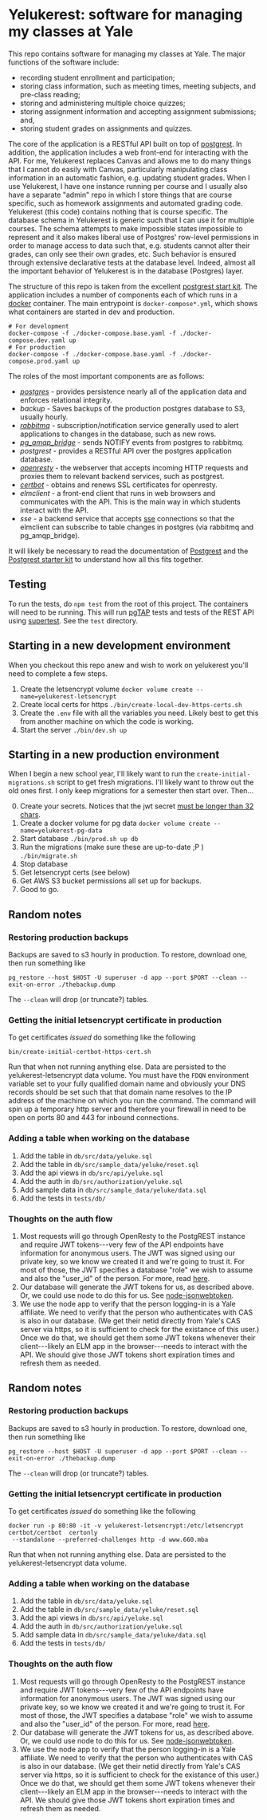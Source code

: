 # Yelukerest: software for managing my classes at Yale

This repo contains software for managing my classes at Yale. The major
functions of the software include:

- recording student enrollment and participation;
- storing class information, such as meeting times, meeting subjects, and pre-class reading;
- storing and administering multiple choice quizzes;
- storing assignment information and accepting assignment submissions; and,
- storing student grades on assignments and quizzes.

The core of the application is a RESTful API built on top of
[postgrest](https://postgrest.readthedocs.io). In addition, the application
includes a web front-end for interacting with the API. For me, Yelukerest
replaces Canvas and allows me to do many things that I cannot do easily with
Canvas, particularly manipulating class information in an automatic fashion,
e.g. updating student grades. When I use Yelukerest, I have one instance
running per course and I usually also have a separate "admin" repo in which I
store things that are course specific, such as homework assignments and
automated grading code. Yelukerest (this code) contains nothing that is course
specific.  The database schema in Yelukerest is generic such that I can use it
for multiple courses.  The schema attempts to make impossible states impossible
to represent and it also makes liberal use of Postgres' row-level permissions
in order to manage access to data such that, e.g. students cannot alter their
grades, can only see their own grades, etc. Such behavior is ensured through
extensive declarative tests at the database level. Indeed, almost all the 
important behavior of Yelukerest is in the database (Postgres) layer.

The structure of this repo is
taken from the excellent
[postgrest start kit](https://github.com/subzerocloud/postgrest-starter-kit).
The application includes a number of components each of which runs in a
[docker](https://en.wikipedia.org/wiki/Docker_%28software%29) container.
The main
entrypoint is `docker-compose*.yml`, which shows what
containers are started in dev and production.

```
# For development
docker-compose -f ./docker-compose.base.yaml -f ./docker-compose.dev.yaml up
# For production
docker-compose -f ./docker-compose.base.yaml -f ./docker-compose.prod.yaml up
```

The roles of the most important components are as follows:

- _[postgres](https://www.postgresql.org/)_ - provides persistence nearly all
  of the application data and enforces
  relational integrity.
- _backup_ - Saves backups of the production postgres database to S3, usually hourly.
- _[rabbitmq](https://www.rabbitmq.com/)_ - subscription/notification
  service generally used to alert applications
  to changes in the database, such as new rows.
- _[pg_amqp_bridge](https://github.com/subzerocloud/pg-amqp-bridge)_ -
  sends NOTIFY events from postgres to rabbitmq.
- _postgrest_ - provides a RESTful API over the postgres application database.
- _[openresty](https://openresty.org)_ - the webserver that accepts incoming
  HTTP requests and proxies them to relevant backend services, such as postgrest.
- _[certbot](https://certbot.eff.org/)_ - obtains and renews SSL certificates
  for openresty.
- _elmclient_ - a front-end client that runs in web browsers and communicates
  with the API. This is the main way in which students interact with the
  API.
- _sse_ - a backend service that accepts
  [sse](https://developer.mozilla.org/en-US/docs/Web/API/Server-sent_events/Using_server-sent_events) connections so that the elmclient
  can subscribe to table changes in postgres (via rabbitmq and pg_amqp_bridge).

It will likely be necessary to read the documentation of
[Postgrest](https://postgrest.com/en/v4.3/) and the
[Postgrest starter kit](https://github.com/subzerocloud/postgrest-starter-kit/wiki)
to understand how all this fits together.

## Testing

To run the tests, do `npm test` from the root of this project.
The containers will need to be running. This will run [pgTAP](http://pgtap.org/)
tests and tests of the REST API using [supertest](https://github.com/visionmedia/supertest). See the `test` directory.

## Starting in a new development environment

When you checkout this repo anew and wish to work on yelukerest you'll
need to complete a few steps.

1. Create the letsencrypt volume
   `docker volume create --name=yelukerest-letsencrypt`
2. Create local certs for https
   `./bin/create-local-dev-https-certs.sh`
3. Create the `.env` file with all the variables you need. Likely best to get this from another
   machine on which the code is working.
4. Start the server
   `./bin/dev.sh up`

## Starting in a new production environment

When I begin a new school year, I'll likely want to
run the `create-initial-migrations.sh` script to get fresh migrations.
I'll likely want to throw out the old ones first. I only keep migrations
for a semester then start over. Then...

0. Create your secrets. Notices that the jwt secret [must be longer than 32 chars](https://github.com/PostgREST/postgrest/issues/991).
1. Create a docker volume for pg data
   `docker volume create --name=yelukerest-pg-data`
2. Start database `./bin/prod.sh up db`
3. Run the migrations (make sure these are up-to-date ;P )
   `./bin/migrate.sh`
4. Stop database
5. Get letsencrypt certs (see below)
6. Get AWS S3 bucket permissions all set up for backups.
7. Good to go.

## Random notes

### Restoring production backups

Backups are saved to s3 hourly in production. To restore, download one,
then run something like

```
pg_restore --host $HOST -U superuser -d app --port $PORT --clean --exit-on-error ./thebackup.dump
```

The `--clean` will drop (or truncate?) tables.

### Getting the initial letsencrypt certificate in production

To get certificates _issued_ do something like the following

```
bin/create-initial-certbot-https-cert.sh
```

Run that when not running anything else. Data are persisted to the yelukerest-letsencrypt data volume.
You must have the `FDQN` environment variable set to your fully qualified domain name and obviously
your DNS records should be set such that that domain name resolves to the IP address of the machine
on which you run the command. The command will spin up a temporary http server and therefore your
firewall in need to be open on ports 80 and 443 for inbound connections.

### Adding a table when working on the database

1. Add the table in `db/src/data/yeluke.sql`
2. Add the table in `db/src/sample_data/yeluke/reset.sql`
3. Add the api views in `db/src/api/yeluke.sql`
4. Add the auth in `db/src/authorization/yeluke.sql`
5. Add sample data in `db/src/sample_data/yeluke/data.sql`
6. Add the tests in `tests/db/`

### Thoughts on the auth flow

1. Most requests will go through OpenResty to the PostgREST instance
   and require JWT tokens---very few of the API endpoints have information
   for anonymous users. The JWT was signed using our private key,
   so we know we created it and we're going to trust it. For most of
   those, the JWT specifies a database "role" we wish to assume and
   also the "user_id" of the person. For more, read
   [here](https://github.com/subzerocloud/postgrest-starter-kit/wiki/Athentication-Authorization-Flow).
2. Our database will generate the JWT tokens for us, as described above.
   Or, we could use node to do this for us. See
   [node-jsonwebtoken](https://github.com/auth0/node-jsonwebtoken).
3. We use the node app to verify that the person logging-in is a Yale
   affiliate. We need to verify that the person who authenticates with
   CAS is also in our database. (We get their netid directly from Yale's
   CAS server via https, so it is sufficient to check for the existance
   of this user.) Once we do that, we should get them some JWT tokens
   whenever their client---likely an ELM app in the browser---needs to
   interact with the API. We should give those JWT tokens short expiration
   times and refresh them as needed.


## Random notes

### Restoring production backups

Backups are saved to s3 hourly in production. To restore, download one,
then run something like

```
pg_restore --host $HOST -U superuser -d app --port $PORT --clean --exit-on-error ./thebackup.dump
```

The `--clean` will drop (or truncate?) tables.

### Getting the initial letsencrypt certificate in production

To get certificates _issued_ do something like the following

```
docker run -p 80:80 -it -v yelukerest-letsencrypt:/etc/letsencrypt certbot/certbot  certonly
 --standalone --preferred-challenges http -d www.660.mba
```

Run that when not running anything else. Data are persisted to the yelukerest-letsencrypt data volume.

### Adding a table when working on the database

1. Add the table in `db/src/data/yeluke.sql`
2. Add the table in `db/src/sample_data/yeluke/reset.sql`
3. Add the api views in `db/src/api/yeluke.sql`
4. Add the auth in `db/src/authorization/yeluke.sql`
5. Add sample data in `db/src/sample_data/yeluke/data.sql`
6. Add the tests in `tests/db/`

### Thoughts on the auth flow

1. Most requests will go through OpenResty to the PostgREST instance
   and require JWT tokens---very few of the API endpoints have information
   for anonymous users. The JWT was signed using our private key,
   so we know we created it and we're going to trust it. For most of
   those, the JWT specifies a database "role" we wish to assume and
   also the "user_id" of the person. For more, read
   [here](https://github.com/subzerocloud/postgrest-starter-kit/wiki/Athentication-Authorization-Flow).
2. Our database will generate the JWT tokens for us, as described above.
   Or, we could use node to do this for us. See
   [node-jsonwebtoken](https://github.com/auth0/node-jsonwebtoken).
3. We use the node app to verify that the person logging-in is a Yale
   affiliate. We need to verify that the person who authenticates with
   CAS is also in our database. (We get their netid directly from Yale's
   CAS server via https, so it is sufficient to check for the existance
   of this user.) Once we do that, we should get them some JWT tokens
   whenever their client---likely an ELM app in the browser---needs to
   interact with the API. We should give those JWT tokens short expiration
   times and refresh them as needed.
